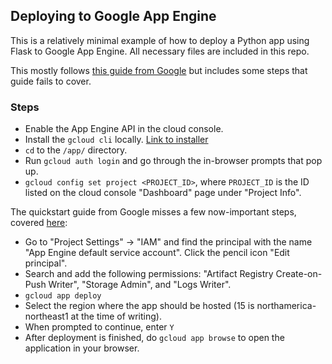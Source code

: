 ## Deploying to Google App Engine
This is a relatively minimal example of how to deploy a Python app using Flask to Google App Engine. All necessary files are included in this repo.

This mostly follows [this guide from Google](https://cloud.google.com/build/docs/deploying-builds/deploy-appengine?authuser=1&cloudshell=false)
but includes some steps that guide fails to cover.

### Steps
- Enable the App Engine API in the cloud console.
- Install the `gcloud cli` locally. [Link to installer](https://cloud.google.com/sdk/docs/install) 
- `cd` to the `/app/` directory.
- Run `gcloud auth login` and go through the in-browser prompts that pop up.
- `gcloud config set project <PROJECT_ID>`, where `PROJECT_ID` is the ID listed on the cloud console "Dashboard" page under "Project Info".

The quickstart guide from Google misses a few now-important steps, covered [here](https://www.googlecloudcommunity.com/gc/Serverless/Error-during-gcloud-app-deploy-for-GAE-app-quot-Failed-to-create/m-p/777154):
- Go to "Project Settings" -> "IAM" and find the principal with the name "App Engine default service account". Click the pencil icon "Edit principal".
- Search and add the following permissions: "Artifact Registry Create-on-Push Writer", "Storage Admin", and "Logs Writer".
- `gcloud app deploy`
- Select the region where the app should be hosted (15 is northamerica-northeast1 at the time of writing).
- When prompted to continue, enter `Y`
- After deployment is finished, do `gcloud app browse` to open the application in your browser.
